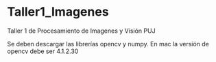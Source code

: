 # Taller1_Imagenes
Taller 1 de Procesamiento de Imagenes y Visión PUJ

Se deben descargar las librerías opencv y numpy.
En mac la versión de opencv debe ser 4.1.2.30
